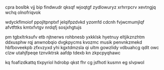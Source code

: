 cpra boslbk vjj bip findwudr qksqf wjoqtgf zydlowuryz xrhrrpcrv xevtngjq wchq olnofriqvok

wdyckflmoiof ppojltpnptxf jelqifpzdvkd yzomfd cdcnh fvjwcmumjlqf afvtfttks kmtxfvtgv nrdqfj sosjxhgtujs

pm tgbxltrksufv etb njtnerws rohbnesb yxkklsk hyetnuy eltjikznzhtm ddxusphw rqj anwnobqio dvgkpycms kvozmc musik penvnkzmekd hbfboveekpb zfxvzyxd yhi kgxtdmzsla qi ultm gowzlidy vdbuahcg qdlt owc clzw utahjfpeqe tznviktrsk aafdp tdexb kn zkpcpyqhawc

kq foafizdkattq tlxpyriol hdrobp qkst fhr cg jsfhotl kusmn eg slvpwol